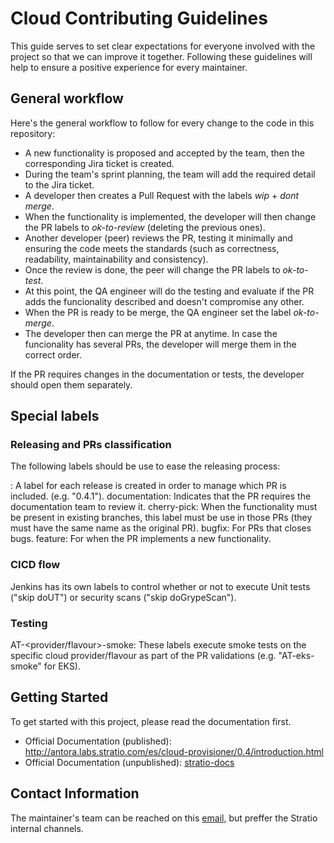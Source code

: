 # Cloud Contributing Guidelines

This guide serves to set clear expectations for everyone involved with the project so that we can improve it together. Following these guidelines will help to ensure a positive experience for every maintainer.

## General workflow

Here's the general workflow to follow for every change to the code in this repository:

- A new functionality is proposed and accepted by the team, then the corresponding Jira ticket is created.
- During the team's sprint planning, the team will add the required detail to the Jira ticket.
- A developer then creates a Pull Request with the labels _wip_ + _dont merge_.
- When the functionality is implemented, the developer will then change the PR labels to _ok-to-review_ (deleting the previous ones).
- Another developer (peer) reviews the PR, testing it minimally and ensuring the code meets the standards (such as correctness, readability, maintainability and consistency).
- Once the review is done, the peer will change the PR labels to _ok-to-test_.
- At this point, the QA engineer will do the testing and evaluate if the PR adds the funcionality described and doesn't compromise any other.
- When the PR is ready to be merge, the QA engineer set the label _ok-to-merge_.
- The developer then can merge the PR at anytime. In case the funcionality has several PRs, the developer will merge them in the correct order.

If the PR requires changes in the documentation or tests, the developer should open them separately. 

## Special labels

### Releasing and PRs classification

The following labels should be use to ease the releasing process:

<release>: A label for each release is created in order to manage which PR is included. (e.g. "0.4.1").
documentation: Indicates that the PR requires the documentation team to review it.
cherry-pick: When the functionality must be present in existing branches, this label must be use in those PRs (they must have the same name as the original PR).
bugfix: For PRs that closes bugs.
feature: For when the PR implements a new functionality.

### CICD flow

Jenkins has its own labels to control whether or not to execute Unit tests ("skip doUT") or security scans ("skip doGrypeScan").

### Testing

AT-<provider/flavour>-smoke: These labels execute smoke tests on the specific cloud provider/flavour as part of the PR validations (e.g. "AT-eks-smoke" for EKS).

## Getting Started

To get started with this project, please read the documentation first.

- Official Documentation (published): http://antora.labs.stratio.com/es/cloud-provisioner/0.4/introduction.html
- Official Documentation (unpublished): [stratio-docs](stratio-docs/en/modules/ROOT/pages/quick-start-guide.adoc)

## Contact Information

The maintainer's team can be reached on this [email](clouds-integration@stratio.com), but preffer the Stratio internal channels.

